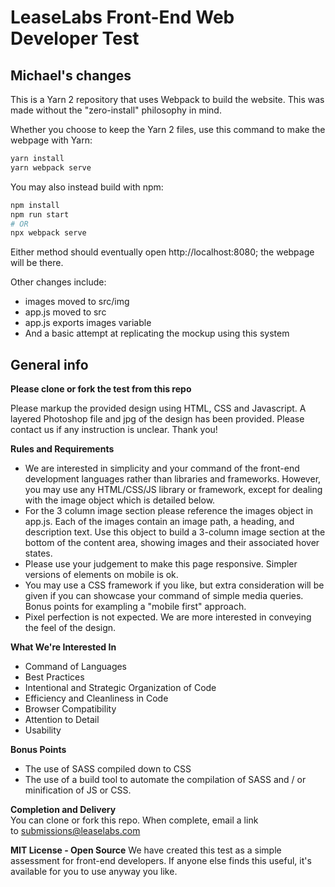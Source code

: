 LeaseLabs Front-End Web Developer Test
=============================

## Michael's changes

This is a Yarn 2 repository that uses Webpack to build the website. This was made without the "zero-install" philosophy in mind.

Whether you choose to keep the Yarn 2 files, use this command to make the webpage with Yarn:

```bash
yarn install
yarn webpack serve
```

You may also instead build with npm:

```bash
npm install
npm run start
# OR
npx webpack serve
```

Either method should eventually open http://localhost:8080; the webpage will be there.

Other changes include:

- images moved to src/img
- app.js moved to src
- app.js exports images variable
- And a basic attempt at replicating the mockup using this system

## General info

**Please clone or fork the test from this repo**

Please markup the provided design using HTML, CSS and Javascript. A layered Photoshop file and jpg of the design has been provided. Please contact us if any instruction is unclear. Thank you!

**Rules and Requirements**
+ We are interested in simplicity and your command of the front-end development languages rather than libraries and frameworks. However, you may use any HTML/CSS/JS library or framework, except for dealing with the image object which is detailed below.
+ For the 3 column image section please reference the images object in app.js. Each of the images contain an image path, a heading, and description text. Use this object to build a 3-column image section at the bottom of the content area, showing images and their associated hover states.
+ Please use your judgement to make this page responsive. Simpler versions of elements on mobile is ok.
+ You may use a CSS framework if you like, but extra consideration will be given if you can showcase your command of simple media queries. Bonus points for exampling a "mobile first" approach.
+ Pixel perfection is not expected. We are more interested in conveying the feel of the design.


**What We're Interested In**
+ Command of Languages
+ Best Practices
+ Intentional and Strategic Organization of Code
+ Efficiency and Cleanliness in Code
+ Browser Compatibility
+ Attention to Detail
+ Usability

**Bonus Points**
+ The use of SASS compiled down to CSS
+ The use of a build tool to automate the compilation of SASS and / or minification of JS or CSS.

**Completion and Delivery**  
You can clone or fork this repo. When complete, email a link to submissions@leaselabs.com

**MIT License - Open Source**
We have created this test as a simple assessment for front-end developers. If anyone else finds this useful, it's available for you to use anyway you like.
